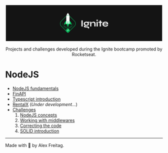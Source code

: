 <div align="center">
  <img alt="GoStack" width="500px" src=".github/images/ignite-logo.png"  />
</div>

<p align="center">Projects and challenges developed during the Ignite bootcamp promoted by Rocketseat.</p>

# NodeJS
 - [NodeJS fundamentals](https://github.com/alexxfreitag/bootcamp-ignite/tree/main/nodejs/01-nodejs-fundamentals)
 - [FinAPI](https://github.com/alexxfreitag/bootcamp-ignite/tree/main/nodejs/02-finapi)
 - [Typescript introduction](https://github.com/alexxfreitag/bootcamp-ignite/tree/main/nodejs/03-typescript-introduction)
 - [RentalX](https://github.com/alexxfreitag/bootcamp-ignite/tree/main/nodejs/04-rentalx) (_Under development..._)
 - [Challenges](https://github.com/alexxfreitag/bootcamp-ignite/tree/main/nodejs/challenges)
   1. [NodeJS concepts](https://github.com/alexxfreitag/bootcamp-ignite/tree/main/nodejs/challenges/01-nodejs-concepts)
   2. [Working with middlewares](https://github.com/alexxfreitag/bootcamp-ignite/tree/main/nodejs/challenges/02-working-with-middlewares)
   3. [Correcting the code](https://github.com/alexxfreitag/bootcamp-ignite/tree/main/nodejs/challenges/03-correcting-the-code)
   4. [SOLID introduction](https://github.com/alexxfreitag/bootcamp-ignite/tree/main/nodejs/challenges/04-solid-introduction)
 
---
Made with :purple_heart: by Alex Freitag.
